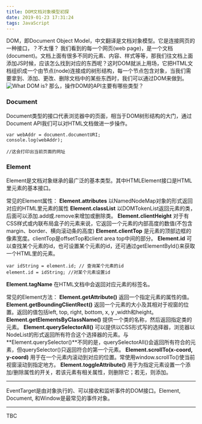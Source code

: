 ```yaml
---
title: DOM文档对象模型初探
date: 2019-01-23 17:31:24
tags: JavaScript
---
```

DOM，即Document Object Model，中文翻译是文档对象模型。它是连接网页的一种接口，？不太懂？
我们看到的每一个网页(web page)，是一个文档(document)。文档上面有很多不同的元素、内容、样式等等，那我们往文档上面添加JS时候，应该怎么找到对应的东西呢？这时DOM就派上用场，它把HTML文档组织成一个由节点(node)连接成的树形结构，每一个节点包含对象，当我们需要拿到、添加、更改、删除文档中的某些东西时，我们可以通过DOM来做到。
![What DOM is?]()
那么，操作DOM的API主要有哪些类型？

### Document
Document类型的接口代表浏览器中的页面，相当于DOM树形结构的大门，通过Document API我们可以对HTML文档做进一步操作。
```
var webAddr = document.documentURI;
console.log(webAddr);

//这会打印出当前页面的网址
```

### Element
Element是文档对象继承的最广泛的基本类型。其中HTMLElement接口是HTML里元素的基本接口。

常见的Element属性：
**Element.attributes** 以NamedNodeMap对象的形式返回对应的HTML里元素的属性
**Element.classList** 以DOMTokenList返回元素的类，后面可以添加.add或.remove来增加或删除类。
**Element.clientHeight** 对于有CSS样式或内联布局盒子的元素来说，它返回一个元素的内部高度的数值(不包含margin、border、横向滚动条的高度)
**Element.clientTop** 是元素的顶部边框的像素宽度。clientTop是offsetTop和client area top中间的部分。
**Element.id** 可以查找某个元素的id，也可设置某个元素的id，还可通过getElementById()来获取一个HTML里的元素。
```
var idString = element.id; // 查询某个元素的id
element.id = idString; //对某个元素设置id
```
**Element.tagName** 在HTML文档中会返回对应元素的标签名。

常见的Element方法：
**Element.getAttribute()** 返回一个指定元素的属性的值。
**Element.getBoundingClientRect()** 返回一个元素的大小及其相对于视窗的位置。返回的值包括left, top, right, bottom, x, y ,width和height。
**Element.getElementsByClassName()** 提供一个类的名称，然后返回指定类的元素。
**Element.querySelectorAll()** 可以提供以CSS形式写的选择器，浏览器以NodeList的形式返回所有符合这个选择器的元素。与**Element.querySelector()**不同的是，querySelectorAll()会返回所有符合的元素，但querySelector()只返回符合的第一个元素。
**Element.scrollTo(x-coord, y-coord)** 用于在一个元素内滚动到对应的位置。常使用window.scrollTo()使当前视窗滚动到指定地方。
**Element.toggleAttribute()** 用于为指定元素设置一个添加/删除属性的开关，若该元素有相关属性，则删除它；若无，则添加。

---
EventTarget是由对象执行的、可以接收和监听事件的DOM接口。Element, Document, 和Window是最常见的事件对象。

---
TBC